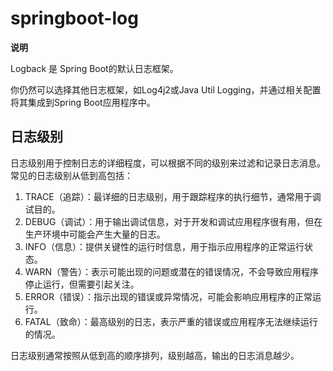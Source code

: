 # springboot-log

**说明**

Logback 是 Spring Boot的默认日志框架。

你仍然可以选择其他日志框架，如Log4j2或Java Util Logging，并通过相关配置将其集成到Spring Boot应用程序中。

## 日志级别

日志级别用于控制日志的详细程度，可以根据不同的级别来过滤和记录日志消息。常见的日志级别从低到高包括：

1. TRACE（追踪）：最详细的日志级别，用于跟踪程序的执行细节，通常用于调试目的。
2. DEBUG（调试）：用于输出调试信息，对于开发和调试应用程序很有用，但在生产环境中可能会产生大量的日志。
3. INFO（信息）：提供关键性的运行时信息，用于指示应用程序的正常运行状态。
4. WARN（警告）：表示可能出现的问题或潜在的错误情况，不会导致应用程序停止运行，但需要引起关注。
5. ERROR（错误）：指示出现的错误或异常情况，可能会影响应用程序的正常运行。
6. FATAL（致命）：最高级别的日志，表示严重的错误或应用程序无法继续运行的情况。

日志级别通常按照从低到高的顺序排列，级别越高，输出的日志消息越少。